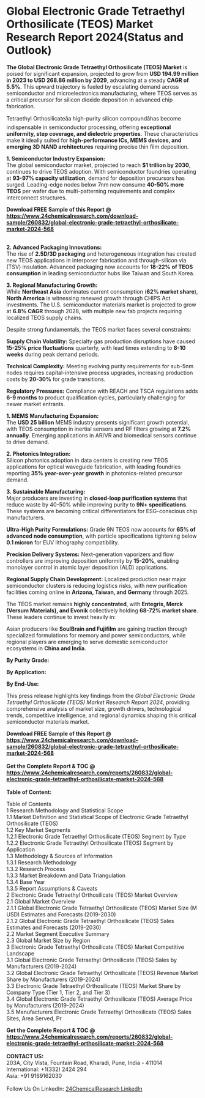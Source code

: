 <h1>Global Electronic Grade Tetraethyl Orthosilicate (TEOS) Market Research Report 2024(Status and Outlook)</h1><p><strong>The Global Electronic Grade Tetraethyl Orthosilicate (TEOS) Market</strong> is poised for significant expansion, projected to grow from <strong>USD 194.99 million in 2023 to USD 268.86 million by 2029</strong>, advancing at a steady <strong>CAGR of 5.5%</strong>. This upward trajectory is fueled by escalating demand across semiconductor and microelectronics manufacturing, where TEOS serves as a critical precursor for silicon dioxide deposition in advanced chip fabrication.</p><p>Tetraethyl Orthosilicateâa high-purity silicon compoundâhas become indispensable in semiconductor processing, offering <strong>exceptional uniformity, step coverage, and dielectric properties</strong>. These characteristics make it ideally suited for <strong>high-performance ICs, MEMS devices, and emerging 3D NAND architectures</strong> requiring precise thin film deposition.</p><p><strong>1. Semiconductor Industry Expansion:</strong><br>
The global semiconductor market, projected to reach <strong>$1 trillion by 2030</strong>, continues to drive TEOS adoption. With semiconductor foundries operating at <strong>93-97% capacity utilization</strong>, demand for deposition precursors has surged. Leading-edge nodes below 7nm now consume <strong>40-50% more TEOS</strong> per wafer due to multi-patterning requirements and complex interconnect structures.</p><div><b>Download FREE Sample of this Report @ 
            <a href="https://www.24chemicalresearch.com/download-sample/260832/global-electronic-grade-tetraethyl-orthosilicate-market-2024-568">
            https://www.24chemicalresearch.com/download-sample/260832/global-electronic-grade-tetraethyl-orthosilicate-market-2024-568</a></b></div><br><p><strong>2. Advanced Packaging Innovations:</strong><br>
The rise of <strong>2.5D/3D packaging</strong> and heterogeneous integration has created new TEOS applications in interposer fabrication and through-silicon via (TSV) insulation. Advanced packaging now accounts for <strong>18-22% of TEOS consumption</strong> in leading semiconductor hubs like Taiwan and South Korea.</p><p><strong>3. Regional Manufacturing Growth:</strong><br>
While <strong>Northeast Asia</strong> dominates current consumption (<strong>62% market share</strong>), <strong>North America</strong> is witnessing renewed growth through CHIPS Act investments. The U.S. semiconductor materials market is projected to grow at <strong>6.8% CAGR</strong> through 2028, with multiple new fab projects requiring localized TEOS supply chains.</p><p>Despite strong fundamentals, the TEOS market faces several constraints:</p><p><strong>Supply Chain Volatility:</strong> Specialty gas production disruptions have caused <strong>15-25% price fluctuations</strong> quarterly, with lead times extending to <strong>8-10 weeks</strong> during peak demand periods.</p><p><strong>Technical Complexity:</strong> Meeting evolving purity requirements for sub-5nm nodes requires capital-intensive process upgrades, increasing production costs by <strong>20-30%</strong> for grade transitions.</p><p><strong>Regulatory Pressures:</strong> Compliance with REACH and TSCA regulations adds <strong>6-9 months</strong> to product qualification cycles, particularly challenging for newer market entrants.</p><p><strong>1. MEMS Manufacturing Expansion:</strong><br>
The <strong>USD 25 billion</strong> MEMS industry presents significant growth potential, with TEOS consumption in inertial sensors and RF filters growing at <strong>7.2% annually</strong>. Emerging applications in AR/VR and biomedical sensors continue to drive demand.</p><p><strong>2. Photonics Integration:</strong><br>
Silicon photonics adoption in data centers is creating new TEOS applications for optical waveguide fabrication, with leading foundries reporting <strong>35% year-over-year growth</strong> in photonics-related precursor demand.</p><p><strong>3. Sustainable Manufacturing:</strong><br>
Major producers are investing in <strong>closed-loop purification systems</strong> that reduce waste by 40-50% while improving purity to <strong>9N+ specifications</strong>. These systems are becoming critical differentiators for ESG-conscious chip manufacturers.</p><p><strong>Ultra-High Purity Formulations:</strong> Grade 9N TEOS now accounts for <strong>65% of advanced node consumption</strong>, with particle specifications tightening below <strong>0.1 micron</strong> for EUV lithography compatibility.</p><p><strong>Precision Delivery Systems:</strong> Next-generation vaporizers and flow controllers are improving deposition uniformity by <strong>15-20%</strong>, enabling monolayer control in atomic layer deposition (ALD) applications.</p><p><strong>Regional Supply Chain Development:</strong> Localized production near major semiconductor clusters is reducing logistics risks, with new purification facilities coming online in <strong>Arizona, Taiwan, and Germany</strong> through 2025.</p><p>The TEOS market remains <strong>highly concentrated</strong>, with <strong>Entegris, Merck (Versum Materials), and Evonik</strong> collectively holding <strong>68-72% market share</strong>. These leaders continue to invest heavily in:</p><p>Asian producers like <strong>SoulBrain and Fujifilm</strong> are gaining traction through specialized formulations for memory and power semiconductors, while regional players are emerging to serve domestic semiconductor ecosystems in <strong>China and India</strong>.</p><p><strong>By Purity Grade:</strong></p><p><strong>By Application:</strong></p><p><strong>By End-Use:</strong></p><p>This press release highlights key findings from the <em>Global Electronic Grade Tetraethyl Orthosilicate (TEOS) Market Research Report 2024</em>, providing comprehensive analysis of market size, growth drivers, technological trends, competitive intelligence, and regional dynamics shaping this critical semiconductor materials market.</p><div><b>Download FREE Sample of this Report @ 
            <a href="https://www.24chemicalresearch.com/download-sample/260832/global-electronic-grade-tetraethyl-orthosilicate-market-2024-568">
            https://www.24chemicalresearch.com/download-sample/260832/global-electronic-grade-tetraethyl-orthosilicate-market-2024-568</a></b></div><br><div><b>Get the Complete Report & TOC @ 
            <a href="https://www.24chemicalresearch.com/reports/260832/global-electronic-grade-tetraethyl-orthosilicate-market-2024-568">
            https://www.24chemicalresearch.com/reports/260832/global-electronic-grade-tetraethyl-orthosilicate-market-2024-568</a></b></div><br>
            <b>Table of Content:</b><p>Table of Contents<br />
1 Research Methodology and Statistical Scope<br />
1.1 Market Definition and Statistical Scope of Electronic Grade Tetraethyl Orthosilicate (TEOS)<br />
1.2 Key Market Segments<br />
1.2.1 Electronic Grade Tetraethyl Orthosilicate (TEOS) Segment by Type<br />
1.2.2 Electronic Grade Tetraethyl Orthosilicate (TEOS) Segment by Application<br />
1.3 Methodology & Sources of Information<br />
1.3.1 Research Methodology<br />
1.3.2 Research Process<br />
1.3.3 Market Breakdown and Data Triangulation<br />
1.3.4 Base Year<br />
1.3.5 Report Assumptions & Caveats<br />
2 Electronic Grade Tetraethyl Orthosilicate (TEOS) Market Overview<br />
2.1 Global Market Overview<br />
2.1.1 Global Electronic Grade Tetraethyl Orthosilicate (TEOS) Market Size (M USD) Estimates and Forecasts (2019-2030)<br />
2.1.2 Global Electronic Grade Tetraethyl Orthosilicate (TEOS) Sales Estimates and Forecasts (2019-2030)<br />
2.2 Market Segment Executive Summary<br />
2.3 Global Market Size by Region<br />
3 Electronic Grade Tetraethyl Orthosilicate (TEOS) Market Competitive Landscape<br />
3.1 Global Electronic Grade Tetraethyl Orthosilicate (TEOS) Sales by Manufacturers (2019-2024)<br />
3.2 Global Electronic Grade Tetraethyl Orthosilicate (TEOS) Revenue Market Share by Manufacturers (2019-2024)<br />
3.3 Electronic Grade Tetraethyl Orthosilicate (TEOS) Market Share by Company Type (Tier 1, Tier 2, and Tier 3)<br />
3.4 Global Electronic Grade Tetraethyl Orthosilicate (TEOS) Average Price by Manufacturers (2019-2024)<br />
3.5 Manufacturers Electronic Grade Tetraethyl Orthosilicate (TEOS) Sales Sites, Area Served, Pr</p><div><b>Get the Complete Report & TOC @ 
            <a href="https://www.24chemicalresearch.com/reports/260832/global-electronic-grade-tetraethyl-orthosilicate-market-2024-568">
            https://www.24chemicalresearch.com/reports/260832/global-electronic-grade-tetraethyl-orthosilicate-market-2024-568</a></b></div><br><b>CONTACT US:</b><br>
            203A, City Vista, Fountain Road, Kharadi, Pune, India - 411014<br>
            International: +1(332) 2424 294<br>
            Asia: +91 9169162030 <br><br>
            Follow Us On LinkedIn: <a href="https://www.linkedin.com/company/24chemicalresearch/">24ChemicalResearch LinkedIn</a>